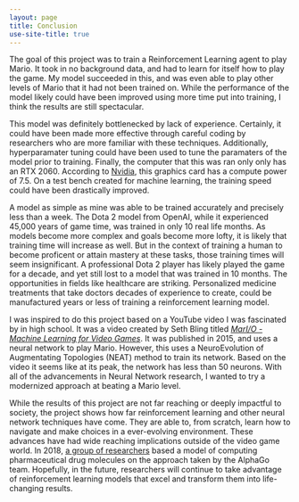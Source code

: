 ```yaml
---
layout: page
title: Conclusion
use-site-title: true
---
```

 
 The goal of this project was to train a Reinforcement Learning agent to play Mario. It took in no background data, and had to learn for itself how to play the game. My model succeeded in this, and was even able to play other levels of Mario that it had not been trained on. While the performance of the model likely could have been improved using more time put into training, I think the results are still spectacular. 

 This model was definitely bottlenecked by lack of experience. Certainly, it could have been made more effective through careful coding by researchers who are more familiar with these techniques. Additionally, hyperparamater tuning could have been used to tune the paramaters of the model prior to training. Finally, the computer that this was ran only only has an RTX 2060. According to [Nvidia](https://developer.nvidia.com/cuda-gpus), this graphics card has a compute power of 7.5. On a test bench created for machine learning, the training speed could have been drastically improved.

 A model as simple as mine was able to be trained accurately and precisely less than a week. The Dota 2 model from OpenAI, while it experienced 45,000 years of game time, was trained in only 10 real life months. As models become more complex and goals become more lofty, it is likely that training time will increase as well. But in the context of training a human to become proficent or attain mastery at these tasks, those training times will seem insignificant. A professional Dota 2 player has likely played the game for a decade, and yet still lost to a model that was trained in 10 months. The opportunities in fields like healthcare are striking. Personalized medicine treatments that take doctors decades of experience to create, could be manufactured years or less of training a reinforcement learning model.

 I was inspired to do this project based on a YouTube video I was fascinated by in high school. It was a video created by Seth Bling titled [*MarI/O - Machine Learning for Video Games*](https://www.youtube.com/watch?v=qv6UVOQ0F44). It was published in 2015, and uses a neural network to play Mario. However, this uses a NeuroEvolution of Augmentating Topologies (NEAT) method to train its network. Based on the video it seems like at its peak, the network has less than 50 neurons. With all of the advancements in Neural Network research, I wanted to try a modernized approach at beating a Mario level.

 While the results of this project are not far reaching or deeply impactful to society, the project shows how far reinforcement learning and other neural network techniques have come. They are able to, from scratch, learn how to navigate and make choices in a ever-evolving environment. These advances have had wide reaching implications outside of the video game world. In 2018, [a group of researchers](https://www.nature.com/articles/nature25978) based a model of computing pharmaceutical drug molecules on the approach taken by the AlphaGo team. Hopefully, in the future, researchers will continue to take advantage of reinforcement learning models that excel and transform them into life-changing results.

